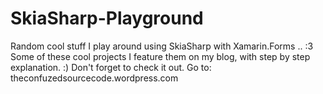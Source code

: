 # SkiaSharp-Playground
Random cool stuff I play around using SkiaSharp with Xamarin.Forms .. :3 Some of these cool projects I feature them on my blog, with step by step explanation. :) Don't forget to check it out. Go to: theconfuzedsourcecode.wordpress.com
